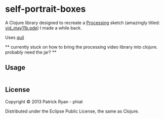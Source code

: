 # self-portrait-boxes

A Clojure library designed to recreate a [Processing](http://processing.org/) sketch (amazingly titled: [vid_may11b.pde](https://github.com/phiat/self-portrait-boxes/blob/master/resources/vid_may11b.pde)) I made a while back. 

Uses [quil](https://github.com/quil/quil)

** currently stuck on how to bring the processing video library into clojure.  probably need the jar? **

## Usage

```clojure

```

## License

Copyright © 2013 Patrick Ryan - phiat

Distributed under the Eclipse Public License, the same as Clojure.
